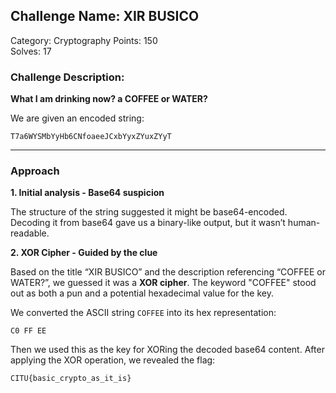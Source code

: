 ## Challenge Name: XIR BUSICO  
Category: Cryptography
Points: 150  
Solves: 17  

### Challenge Description:  
**What I am drinking now? a COFFEE or WATER?**

We are given an encoded string:

```
T7a6WYSMbYyHb6CNfoaeeJCxbYyxZYuxZYyT
```
---

### Approach

**1. Initial analysis - Base64 suspicion**

The structure of the string suggested it might be base64-encoded. Decoding it from base64 gave us a binary-like output, but it wasn’t human-readable.

**2. XOR Cipher - Guided by the clue**

Based on the title “XIR BUSICO” and the description referencing “COFFEE or WATER?”, we guessed it was a **XOR cipher**. The keyword "COFFEE" stood out as both a pun and a potential hexadecimal value for the key.

We converted the ASCII string `COFFEE` into its hex representation:

```
C0 FF EE
```

Then we used this as the key for XORing the decoded base64 content. After applying the XOR operation, we revealed the flag:

```
CITU{basic_crypto_as_it_is}
```
